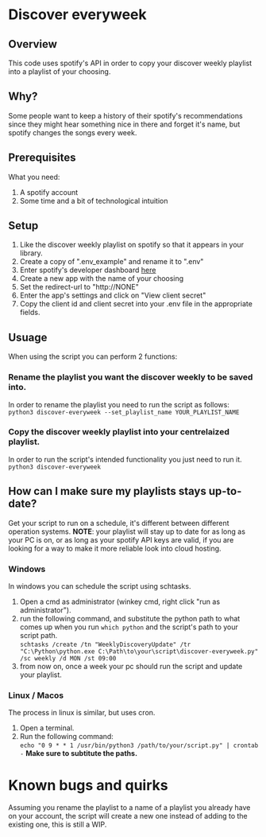 # Discover everyweek

## Overview
This code uses spotify's API in order to copy your discover weekly playlist into a playlist of your choosing.

## Why?
Some people want to keep a history of their spotify's recommendations since they might hear something nice in there and forget it's name, but spotify changes the songs every week.

## Prerequisites 
What you need:
1. A spotify account
2. Some time and a bit of technological intuition

## Setup
1. Like the discover weekly playlist on spotify so that it appears in your library.
2. Create a copy of ".env_example" and rename it to ".env" 
3. Enter spotify's developer dashboard [here](https://developer.spotify.com/dashboard)
4. Create a new app with the name of your choosing
5. Set the redirect-url to "http://NONE"
6. Enter the app's settings and click on "View client secret"
7. Copy the client id and client secret into your .env file in the appropriate fields.

## Usuage
When using the script you can perform 2 functions:
### Rename the playlist you want the discover weekly to be saved into.
In order to rename the playlist you need to run the script as follows:  
```python3 discover-everyweek --set_playlist_name YOUR_PLAYLIST_NAME```
### Copy the discover weekly playlist into your centrelaized playlist.
In order to run the script's intended functionality you just need to run it.  
```python3 discover-everyweek```

## How can I make sure my playlists stays up-to-date?
Get your script to run on a schedule, it's different between different operation systems.
**NOTE**: your playlist will stay up to date for as long as your PC is on, or as long as your spotify API keys are valid, if you are looking for a way to make it more reliable look into cloud hosting.
### Windows
In windows you can schedule the script using schtasks.
1. Open a cmd as administrator (winkey cmd, right click "run as administrator").
2. run the following command, and substitute the python path to what comes up when you run ```which python``` and the script's path to your script path.  
```schtasks /create /tn "WeeklyDiscoveryUpdate" /tr "C:\Python\python.exe C:\Path\to\your\script\discover-everyweek.py" /sc weekly /d MON /st 09:00```
3. from now on, once a week your pc should run the script and update your playlist.
### Linux / Macos
The process in linux is similar, but uses cron.
1. Open a terminal.
2. Run the following command:  
```echo "0 9 * * 1 /usr/bin/python3 /path/to/your/script.py" | crontab -```
**Make sure to subtitute the paths.**

# Known bugs and quirks
Assuming you rename the playlist to a name of a playlist you already have on your account, the script will create a new one instead of adding to the existing one, this is still a WIP.
